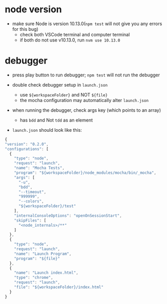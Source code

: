 # node version 
  * make sure Node is version 10.13.0(`npm test` will not give you any errors for this bug)
    * check both VSCode terminal and computer terminal
    * if both do not use v10.13.0, run `nvm use 10.13.0`

# debugger 
  * press play button to run debugger; `npm test` will not run the debugger 
  * double check debugger setup in `launch.json`
    * use `${workspaceFolder}` and NOT `${file}`
    * the mocha configuration may automatically alter `launch.json` 
  * when running the debugger, check args key (which points to an array)
    * has `bdd` and Not `tdd` as an element 
  
  * `launch.json` should look like this: 
  ``` javascript
  {
  "version": "0.2.0",
  "configurations": [
    {
      "type": "node",
      "request": "launch",
      "name": "Mocha Tests",
      "program": "${workspaceFolder}/node_modules/mocha/bin/_mocha",
      "args": [
        "-u",
        "bdd",
        "--timeout",
        "999999",
        "--colors",
        "${workspaceFolder}/test"
      ],
      "internalConsoleOptions": "openOnSessionStart",
      "skipFiles": [
        "<node_internals>/**"
      ]
    },
    {
      "type": "node",
      "request": "launch",
      "name": "Launch Program",
      "program": "${file}"
    },
    {
      "name": "Launch index.html",
      "type": "chrome",
      "request": "launch",
      "file": "${workspaceFolder}/index.html"
    }
}

  ```
